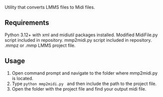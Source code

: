Utility that converts LMMS files to Midi files.

Requirements
---------------
Python 3.12+ with xml and midiutil packages installed.
Modified MidiFile.py script included in repository.
mmp2midi.py script included in repository.
.mmpz or .mmp LMMS project file.

Usage
-------
1. Open command prompt and navigate to the folder where mmp2midi.py is located.
2. Type `python mmp2midi.py ` and then include the path to the project file.
3. Open the folder with the project file and find your output midi file.
